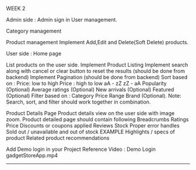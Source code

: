 WEEK 2

Admin side :
Admin sign in
User management.
<!-- Implement search along with cancel or clear button to reset the results (should be done from backend) -->
<!-- Implement Pagination (should be done from backend) -->
Category management 
<!-- Implement search along with cancel or clear button to reset the results (should be done from backend). -->
<!-- Pagination  (should be done from backend). -->
Product management
Implement Add,Edit and Delete(Soft Delete) products.
<!-- Images should be cropped and resized properly before upload. -->

User side :
Home page
<!-- Implement forgot password. -->
List products on the user side.
Implement Product Listing
Implement search along with cancel or clear button to reset the results (should be done from backend)
Implement Pagination (should be done from backend)
Sort based on : 
Price: low to high
Price : high to low 
 aA - zZ 
zZ - aA 
Popularity  (Optional)
Average ratings (Optional)
New arrivals (Optional)
Featured (Optional)
Filter based on : 
Category
Price Range
Brand (Optional).
Note: Search, sort, and filter should work together in combination.
<!-- Ensure blocked/unlisted  products are hidden. -->
Product Details Page
Product details view on the user side with image zoom.
Product detailed page should contain following 
 Breadcrumbs 
 Ratings 
 Price
 Discounts or coupons applied
 Reviews 
 Stock 
Proper error handles Sold out / unavailable  and  out of stock EXAMPLE
 Highlights / specs of product 
 Related product recommendations
<!-- Redirect users to product listing page,  if the product is blocked or unavailable on refresh or on other actions (example: onclick of a addtocart Button) -->

Add Demo login in your Project
Reference Video : Demo Login gadgetStoreApp.mp4




------------------------------------------------------------------------------------------------------------------------------------------

<!-- Search need to done from backend in shop -->
<!-- Forget password -->
<!-- Crop image -->